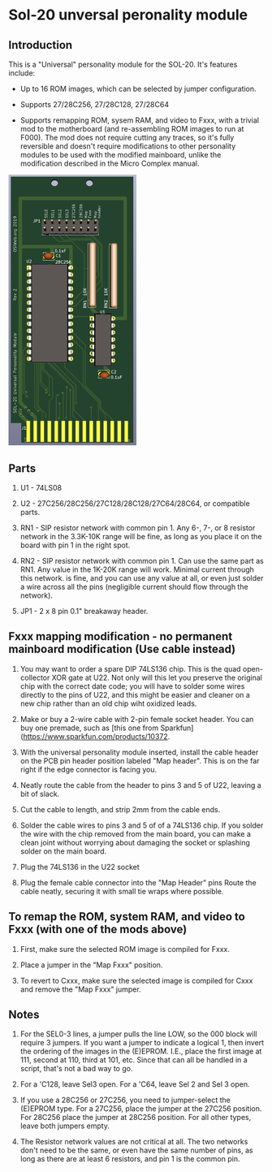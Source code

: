 # Sol-20 unversal peronality module

## Introduction

This is a "Universal" personality module for the SOL-20.  It's features include:

* Up to 16 ROM images, which can be selected by jumper configuration.

* Supports 27/28C256, 27/28C128, 27/28C64

* Supports remapping ROM, sysem RAM, and video to Fxxx, with a trivial mod to
  the motherboard (and re-assembling ROM images to run at F000). The mod does
  not require cutting any traces, so it's fully reversible and doesn't require
  modifications to other personality modules to be used with the modified
  mainboard, unlike the modification described in the Micro Complex manual.

<img alt="Assembly Rendering" src="images/personality-rendering.png" height=50% width=50%>

## Parts

1. U1 - 74LS08

1. U2 - 27C256/28C256/27C128/28C128/27C64/28C64, or compatible parts.

1. RN1 - SIP resistor network with common pin 1. Any 6-, 7-, or 8 resistor
   network in the 3.3K-10K range will be fine, as long as you place it on the
   board with pin 1 in the right spot.

1. RN2 - SIP resistor network with common pin 1. Can use the same part as RN1.
   Any value in the 1K-20K range will work. Minimal current through this
   network. is fine, and you can use any value at all, or even just solder a
   wire across all the pins (negligible current should flow through the
   network).

1. JP1 - 2 x 8 pin 0.1" breakaway header.

## Fxxx mapping modification - no permanent mainboard modification (Use cable instead) 

1. You may want to order a spare DIP 74LS136 chip. This is the quad
   open-collector XOR gate at U22. Not only will this let you preserve the
   original chip with the correct date code; you will have to solder some wires directly
   to the pins of U22, and this might be easier and cleaner on a new chip rather than an
   old chip wiht oxidized leads.

1. Make or buy a 2-wire cable with 2-pin female socket header.  You can buy one premade,
   such as [this one from Sparkfun](https://www.sparkfun.com/products/10372.

1. With the universal personality module inserted, install the cable header on
   the PCB pin header position labeled "Map header". This is on the far right if
   the edge connector is facing you.
   
1. Neatly route the cable from the header to pins 3 and 5 of U22, leaving a bit
   of slack.
   
1. Cut the cable to length, and strip 2mm from the cable ends.

1. Solder the cable wires to pins 3 and 5 of of a 74LS136 chip. If you solder
   the wire with the chip removed from the main board, you can make a clean
   joint without worrying about damaging the socket or splashing solder on the
   main board.

1. Plug the 74LS136 in the U22 socket

1. Plug the female cable connector into the "Map Header" pins Route the cable
   neatly, securing it with small tie wraps where possible.
   
<!-- ## Fxxx mapping modification - No cable (Requires mainboard removal, which is somwhat involved) (NOT RECOMMENDED -- THIS IS NOT TESTED, AND NEEDS TO BE REVIEWED) -->

<!-- 1. Remove the SOL-PC mainboard from the case. -->
<!-- 1. Solder a jumper wire between pin 3 of U22 and pin B2 of J5 (the personality module connector.) -->
<!-- 1. Solder a jumper wire between pin 5 of U22 and pin B3 of J5. -->
<!-- 1. Reinstall the SOL-PC mainboard and reassemble. -->

## To remap the ROM, system RAM, and video to Fxxx (with one of the mods above)

1. First, make sure the selected ROM image is compiled for Fxxx.

1. Place a jumper in the "Map Fxxx" position.

1. To revert to Cxxx, make sure the selected image is compiled for Cxxx and
   remove the "Map Fxxx" jumper.

## Notes

1. For the SEL0-3 lines, a jumper pulls the line LOW, so the 000 block will
   require 3 jumpers. If you want a jumper to indicate a logical 1, then invert
   the ordering of the images in the (E)EPROM. I.E., place the first image at
   111, second at 110, third at 101, etc. Since that can all be handled in a
   script, that's not a bad way to go.

1. For a 'C128, leave Sel3 open. For a 'C64, leave Sel 2 and Sel 3 open.

1. If you use a 28C256 or 27C256, you need to jumper-select the (E)EPROM type.
   For a 27C256, place the jumper at the 27C256 position. For 28C256 place the
   jumper at 28C256 position.  For all other types, leave both jumpers empty.

1. The Resistor network values are not critical at all. The two networks don't
   need to be the same, or even have the same number of pins, as long as there
   are at least 6 resistors, and pin 1 is the common pin.




